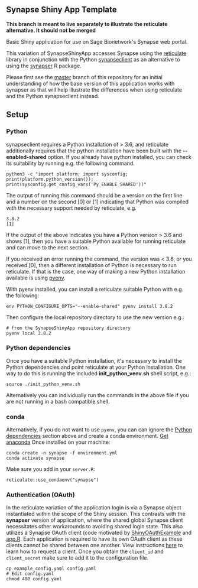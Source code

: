 ## Synapse Shiny App Template

**This branch is meant to live separately to illustrate the reticulate alternative. It should not be merged**

Basic Shiny application for use on Sage Bionetwork's Synapse web portal.

This variation of SynapseShinyApp accesses Synapse using the [reticulate](https://rstudio.github.io/reticulate/) library in conjunction with the Python [synapseclient](https://github.com/Sage-Bionetworks/synapsePythonClient) as an alternative to using the [synapser](https://github.com/Sage-Bionetworks/synapser) R package.

Please first see the [master](https://github.com/Sage-Bionetworks/SynapseShinyApp/tree/master) branch of this repository for an initial understanding of how the base version of this application works with synapser as that will help illustrate the differences when using reticulate and the Python synapseclient instead.

## Setup

### Python

synapseclient requires a Python installation of > 3.6, and reticulate additionally requires that the python installation have been built with the **--enabled-shared** option. If you already have python installed, you can check its suitability by running e.g. the following command.

```
python3 -c "import platform; import sysconfig; print(platform.python_version()); print(sysconfig.get_config_vars('Py_ENABLE_SHARED'))"
```

The output of running this command should be a version on the first line and a number on the second [0] or [1] indicating that Python was compiled with the necessary support needed by reticulate, e.g.

```
3.8.2
[1]
```

If the output of the above indicates you have a Python version > 3.6 and shows [1], then you have a suitable Python available for running reticulate and can move to the next section.

If you received an error running the command, the version was < 3.6, or you received [0], then a different installation of Python is necessary to run reticulate. If that is the case, one way of making a new Python installation available is using [pyenv](https://github.com/pyenv/pyenv#installation).

With pyenv installed, you can install a reticulate suitable Python with e.g. the following:
```
env PYTHON_CONFIGURE_OPTS="--enable-shared" pyenv install 3.8.2
```

Then configure the local repository directory to use the  new version e.g.:
```
# from the SynapseShinyApp repository directory
pyenv local 3.8.2
```

### Python dependencies

Once you have a suitable Python installation, it's necessary to install the Python dependencies and point reticulate at your Python installation. One way to do this is running the included **init_python_venv.sh** shell script, e.g.:

```
source ./init_python_venv.sh
```

Alternatively you can individually run the commands in the above file if you are not running in a bash compatible shell.

### conda

Alternatively, if you do not want to use `pyenv`, you can can ignore the [Python dependencies](#python-dependencies) section above and create a conda environment.  [Get anaconda]([anaconda](https://www.anaconda.com/products/individual))  Once installed on your machine:

```
conda create -n synapse -f environment.yml
conda activate synapse
```

Make sure you add in your `server.R`:

```
reticulate::use_condaenv("synapse")
```


### Authentication (OAuth)

In the reticulate variation of the application login is via a Synapse object instantiated within the scope of the Shiny session. This contrasts with the **synapser** version of application, where the shared global Synapse client necessitates other workarounds to avoiding shared login state.  This also utilizes a Synapse OAuth client (code motivated by [ShinyOAuthExample](https://github.com/brucehoff/ShinyOAuthExample) and [app.R](https://gist.github.com/jcheng5/44bd750764713b5a1df7d9daf5538aea).  Each application is required to have its own OAuth client as these clients cannot be shared between one another.  View instructions [here](https://docs.synapse.org/articles/using_synapse_as_an_oauth_server.html) to learn how to request a client.  Once you obtain the `client_id` and `client_secret` make sure to add it to the configuration file.

```
cp example_config.yaml config.yaml
# Edit config.yaml
chmod 400 config.yaml
```
